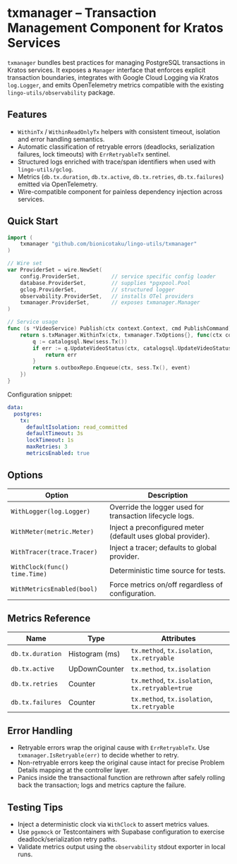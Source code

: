 # txmanager – Transaction Management Component for Kratos Services

`txmanager` bundles best practices for managing PostgreSQL transactions in Kratos
services. It exposes a `Manager` interface that enforces explicit transaction
boundaries, integrates with Google Cloud Logging via Kratos `log.Logger`, and
emits OpenTelemetry metrics compatible with the existing
`lingo-utils/observability` package.

## Features

- `WithinTx` / `WithinReadOnlyTx` helpers with consistent timeout, isolation and
  error handling semantics.
- Automatic classification of retryable errors (deadlocks, serialization
  failures, lock timeouts) with `ErrRetryableTx` sentinel.
- Structured logs enriched with trace/span identifiers when used with
  `lingo-utils/gclog`.
- Metrics (`db.tx.duration`, `db.tx.active`, `db.tx.retries`,
  `db.tx.failures`) emitted via OpenTelemetry.
- Wire-compatible component for painless dependency injection across services.

## Quick Start

```go
import (
    txmanager "github.com/bionicotaku/lingo-utils/txmanager"
)

// Wire set
var ProviderSet = wire.NewSet(
    config.ProviderSet,          // service specific config loader
    database.ProviderSet,        // supplies *pgxpool.Pool
    gclog.ProviderSet,           // structured logger
    observability.ProviderSet,   // installs OTel providers
    txmanager.ProviderSet,       // exposes txmanager.Manager
)

// Service usage
func (s *VideoService) Publish(ctx context.Context, cmd PublishCommand) error {
    return s.txManager.WithinTx(ctx, txmanager.TxOptions{}, func(ctx context.Context, sess txmanager.Session) error {
        q := catalogsql.New(sess.Tx())
        if err := q.UpdateVideoStatus(ctx, catalogsql.UpdateVideoStatusParams{...}); err != nil {
            return err
        }
        return s.outboxRepo.Enqueue(ctx, sess.Tx(), event)
    })
}
```

Configuration snippet:

```yaml
data:
  postgres:
    tx:
      defaultIsolation: read_committed
      defaultTimeout: 3s
      lockTimeout: 1s
      maxRetries: 3
      metricsEnabled: true
```

## Options

| Option | Description |
| ------ | ----------- |
| `WithLogger(log.Logger)` | Override the logger used for transaction lifecycle logs. |
| `WithMeter(metric.Meter)` | Inject a preconfigured meter (default uses global provider). |
| `WithTracer(trace.Tracer)` | Inject a tracer; defaults to global provider. |
| `WithClock(func() time.Time)` | Deterministic time source for tests. |
| `WithMetricsEnabled(bool)` | Force metrics on/off regardless of configuration. |

## Metrics Reference

| Name | Type | Attributes |
| ---- | ---- | ---------- |
| `db.tx.duration` | Histogram (ms) | `tx.method`, `tx.isolation`, `tx.retryable` |
| `db.tx.active` | UpDownCounter | `tx.method`, `tx.isolation` |
| `db.tx.retries` | Counter | `tx.method`, `tx.isolation`, `tx.retryable=true` |
| `db.tx.failures` | Counter | `tx.method`, `tx.isolation`, `tx.retryable` |

## Error Handling

- Retryable errors wrap the original cause with `ErrRetryableTx`. Use
  `txmanager.IsRetryable(err)` to decide whether to retry.
- Non-retryable errors keep the original cause intact for precise Problem
  Details mapping at the controller layer.
- Panics inside the transactional function are rethrown after safely rolling
  back the transaction; logs and metrics capture the failure.

## Testing Tips

- Inject a deterministic clock via `WithClock` to assert metrics values.
- Use `pgxmock` or Testcontainers with Supabase configuration to exercise
  deadlock/serialization retry paths.
- Validate metrics output using the `observability` stdout exporter in local
  runs.
